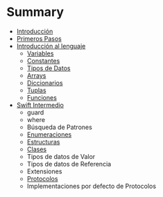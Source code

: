 # Summary

* [Introducción](README.md)
* [Primeros Pasos](primeros_pasos.md)
* [Introducción al lenguaje](introduccion_al_lenguaje/index.md)
    * [Variables]()
    * [Constantes]()
    * [Tipos de Datos]()
    * [Arrays]()
    * [Diccionarios]()
    * [Tuplas]()
    * [Funciones]()
* [Swift Intermedio]()
    * guard
    * where
    * Búsqueda de Patrones
    * [Enumeraciones]()
    * [Estructuras]()
    * [Clases]()
    * Tipos de datos de Valor
    * Tipos de datos de Referencia
    * Extensiones
    * [Protocolos]()
    * Implementaciones por defecto de Protocolos